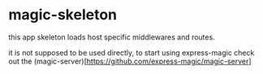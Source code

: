 # magic-skeleton

this app skeleton loads host specific middlewares and routes.

it is not supposed to be used directly, to start using express-magic check out the
(magic-server)[https://github.com/express-magic/magic-server]
